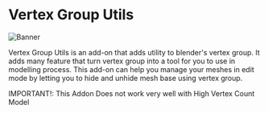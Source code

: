 # Vertex Group Utils

![Banner](https://Blenderboi.com/gallery/VertexGroupUtils/Banner.png)

Vertex Group Utils is an add-on that adds utility to blender's vertex group. It adds many feature that turn vertex group into a tool for you to use in modelling process. This add-on can help you manage your meshes in edit mode by letting you to hide and unhide mesh base using vertex group.

IMPORTANT!: This Addon Does not work very well with High Vertex Count Model
